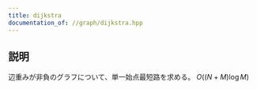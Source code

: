 ```yaml
---
title: dijkstra
documentation_of: //graph/dijkstra.hpp
---
```


## 説明

辺重みが非負のグラフについて、単一始点最短路を求める。 $O((N+M)\log{M})$